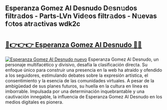 ## Esperanza Gomez Al Desnudo D𝚎sn𝚞dos filtr𝚊dos - Parts-LVn Vid𝚎os filtr𝚊dos - N𝚞evas f𝚘tos atr𝚊ctivas wdk2c

# <h2><a href="http://mb2gln.tromn.icu/?c=Esperanza+Gomez+Al+Desnudo">🔗👉👉👉 Esperanza Gomez Al Desnudo 🔗🔗</a></h2>

[![Esperanza Gomez Al Desnudo nuevo](https://i.imgur.com/pEAQMta.gif)](http://mb2gln.tromn.icu/?c=Esperanza+Gomez+Al+Desnudo)
Esperanza Gomez Al Desnudo, un personaje multifacético y divisivo, desafía la clasificación directa. Su enfoque único para construir una presencia en la web ha atraído y ofendido a los seguidores, estimulando debates sobre la expresión artística, el consentimiento y la esencia de las comunidades virtuales. A pesar de la ambigüedad de sus planes futuros, su huella en la cultura en línea es imborrable. Impulsada por una determinación inquebrantable y una cautivación innegable, la influencia de Esperanza Gomez Al Desnudo en los medios digitales es pionera.
